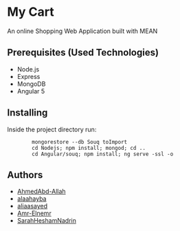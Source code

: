 # My Cart

An online Shopping Web Application built with MEAN

## Prerequisites (Used Technologies)

* Node.js
* Express
* MongoDB
* Angular 5 


## Installing

Inside the project directory run:
```
		mongorestore --db Souq toImport
		cd Nodejs; npm install; mongod; cd ..
		cd Angular/souq; npm install; ng serve -ssl -o

```


## Authors

* [AhmedAbd-Allah](https://github.com/AhmedAbd-Allah)
* [alaahayba](https://github.com/alaahayba)
* [aliaasayed](https://github.com/aliaasayed)
* [Amr-Elnemr](https://github.com/Amr-Elnemr)
* [SarahHeshamNadrin](https://github.com/SarahHeshamNadrin) 
